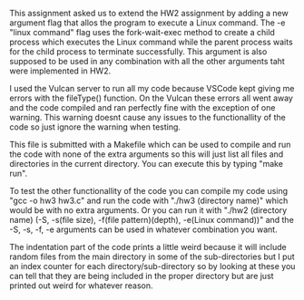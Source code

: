 This assignment asked us to extend the HW2 assignment by adding a new argument flag that allos the program to execute a Linux command. The -e "linux command" flag uses the fork-wait-exec method to create a child process which executes the Linux command while the parent process waits for the child process to terminate successfully. This argument is also supposed to be used in any combination with all the other arguments taht were implemented in HW2.

I used the Vulcan server to run all my code because VSCode kept giving me errors with the fileType() function. On the Vulcan these errors all went away and the code compiled and ran perfectly fine with the exception of one warning. This warning doesnt cause any issues to the functionallity of the code so just ignore the warning when testing.

This file is submitted with a Makefile which can be used to compile and run the code with none of the extra arguments so this will just list all files and directories in the current directory. You can execute this by typing "make run".

To test the other functionallity of the code you can compile my code using "gcc -o hw3 hw3.c" and run the code with "./hw3 (directory name)" which would be with no extra arguments. Or you can run it with "./hw2 (directory name) (-S, -s(file size), -f(file pattern)(depth), -e(Linux command))" and the -S, -s, -f, -e arguments can be used in whatever combination you want.

The indentation part of the code prints a little weird because it will include random files from the main directory in some of the sub-directories but I put an index counter for each directory/sub-directory so by looking at these you can tell that they are being included in the proper directory but are just printed out weird for whatever reason.